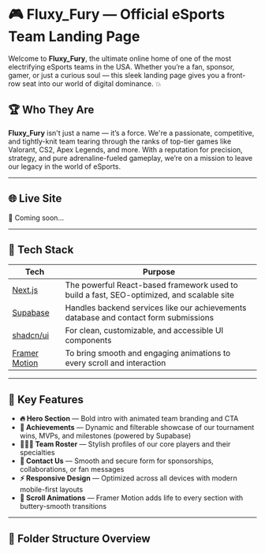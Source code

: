 # 🎮 Fluxy_Fury — Official eSports Team Landing Page

Welcome to **Fluxy_Fury**, the ultimate online home of one of the most electrifying eSports teams in the USA. Whether you’re a fan, sponsor, gamer, or just a curious soul — this sleek landing page gives you a front-row seat into our world of digital dominance. 💥

## 🏆 Who They Are
**Fluxy_Fury** isn't just a name — it’s a force. We're a passionate, competitive, and tightly-knit team tearing through the ranks of top-tier games like Valorant, CS2, Apex Legends, and more. With a reputation for precision, strategy, and pure adrenaline-fueled gameplay, we’re on a mission to leave our legacy in the world of eSports.

---

## 🌐 Live Site
🔗 Coming soon...

---

## 🚀 Tech Stack

| Tech | Purpose |
|------|---------|
| [Next.js](https://nextjs.org) | The powerful React-based framework used to build a fast, SEO-optimized, and scalable site |
| [Supabase](https://supabase.com) | Handles backend services like our achievements database and contact form submissions |
| [shadcn/ui](https://ui.shadcn.com/) | For clean, customizable, and accessible UI components |
| [Framer Motion](https://www.framer.com/motion/) | To bring smooth and engaging animations to every scroll and interaction |

---

## 🎯 Key Features

- **🔥 Hero Section** — Bold intro with animated team branding and CTA
- **🏅 Achievements** — Dynamic and filterable showcase of our tournament wins, MVPs, and milestones (powered by Supabase)
- **🧑‍🤝‍🧑 Team Roster** — Stylish profiles of our core players and their specialties
- **📩 Contact Us** — Smooth and secure form for sponsorships, collaborations, or fan messages
- **⚡ Responsive Design** — Optimized across all devices with modern mobile-first layouts
- **💫 Scroll Animations** — Framer Motion adds life to every section with buttery-smooth transitions

---

## 📁 Folder Structure Overview

